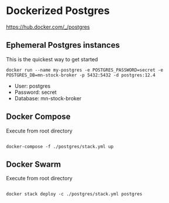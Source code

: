 # Dockerized Postgres

https://hub.docker.com/_/postgres

## Ephemeral Postgres instances
This is the quickest way to get started
```
docker run --name my-postgres -e POSTGRES_PASSWORD=secret -e POSTGRES_DB=mn-stock-broker -p 5432:5432 -d postgres:12.4
```

* User: postgres
* Password: secret
* Database: mn-stock-broker

## Docker Compose
Execute from root directory
```

docker-compose -f ./postgres/stack.yml up
```

## Docker Swarm
Execute from root directory
```

docker stack deploy -c ./postgres/stack.yml postgres
```
